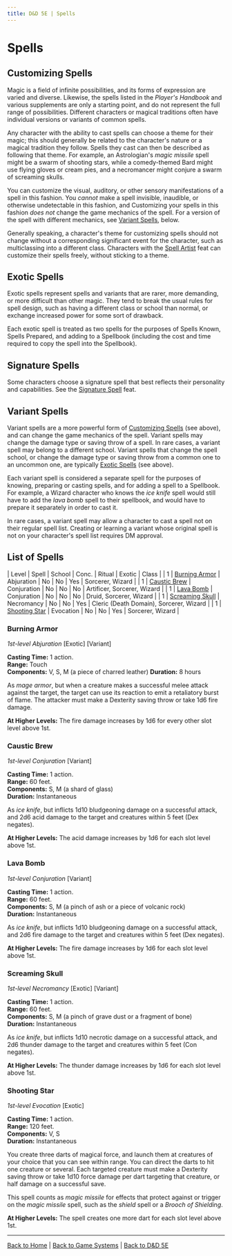 ```yaml
---
title: D&D 5E | Spells
---
```


# Spells

## Customizing Spells

Magic is a field of infinite possibilities, and its forms of expression are varied and diverse. Likewise, the spells listed in the *Player's Handbook* and various supplements are only a starting point, and do not represent the full range of possibilities. Different characters or magical traditions often have individual versions or variants of common spells.

Any character with the ability to cast spells can choose a theme for their magic; this should generally be related to the character's nature or a magical tradition they follow. Spells they cast can then be described as following that theme. For example, an Astrologian's *magic missile* spell might be a swarm of shooting stars, while a comedy-themed Bard might use flying gloves or cream pies, and a necromancer might conjure a swarm of screaming skulls.

You can customize the visual, auditory, or other sensory manifestations of a spell in this fashion. You *cannot* make a spell invisible, inaudible, or otherwise undetectable in this fashion, and Customizing your spells in this fashion *does not* change the game mechanics of the spell. For a version of the spell with different mechanics, see [Variant Spells](#variant-spells), below.

Generally speaking, a character's theme for customizing spells should not change without a corresponding significant event for the character, such as multiclassing into a different class. Characters with the [Spell Artist](./feats#spell-artist) feat can customize their spells freely, without sticking to a theme.

## Exotic Spells

Exotic spells represent spells and variants that are rarer, more demanding, or more difficult than other magic. They tend to break the usual rules for spell design, such as having a different class or school than normal, or exchange increased power for some sort of drawback.

Each exotic spell is treated as two spells for the purposes of Spells Known, Spells Prepared, and adding to a Spellbook (including the cost and time required to copy the spell into the Spellbook).

## Signature Spells

Some characters choose a signature spell that best reflects their personality and capabilities. See the [Signature Spell](./feats#signature-spell) feat.

## Variant Spells

Variant spells are a more powerful form of [Customizing Spells](#customizing-spells) (see above), and can change the game mechanics of the spell. Variant spells may change the damage type or saving throw of a spell. In rare cases, a variant spell may belong to a different school. Variant spells that change the spell school, or change the damage type or saving throw from a common one to an uncommon one, are typically [Exotic Spells](#exotic-spells) (see above).

Each variant spell is considered a separate spell for the purposes of knowing, preparing or casting spells, and for adding a spell to a Spellbook. For example, a Wizard character who knows the *ice knife* spell would still have to add the *lava bomb* spell to their spellbook, and would have to prepare it separately in order to cast it.

In rare cases, a variant spell may allow a character to cast a spell not on their regular spell list. Creating or learning a variant whose original spell is not on your character's spell list requires DM approval.

## List of Spells

| Level | Spell | School | Conc. | Ritual | Exotic | Class |
| 1 | [Burning Armor](#burning-armor) | Abjuration | No | No | Yes | Sorcerer, Wizard |
| 1 | [Caustic Brew](#caustic-brew) | Conjuration | No | No | No | Artificer, Sorcerer, Wizard |
| 1 | [Lava Bomb](#lava-bomb) | Conjuration | No | No | No | Druid, Sorcerer, Wizard |
| 1 | [Screaming Skull](#screaming-skull) | Necromancy | No | No | Yes | Cleric (Death Domain), Sorcerer, Wizard |
| 1 | [Shooting Star](#shooting-star) | Evocation | No | No | Yes | Sorcerer, Wizard |

### Burning Armor

*1st-level Abjuration* [Exotic] [Variant]

**Casting Time:** 1 action.<br>
**Range:** Touch<br>
**Components:** V, S, M (a piece of charred leather)
**Duration:** 8 hours

As *mage armor*, but when a creature makes a successful melee attack against the target, the target can use its reaction to emit a retaliatory burst of flame. The attacker must make a Dexterity saving throw or take 1d6 fire damage.

**At Higher Levels:** The fire damage increases by 1d6 for every other slot level above 1st.

### Caustic Brew

*1st-level Conjuration* [Variant]

**Casting Time:** 1 action.<br>
**Range:** 60 feet.<br>
**Components:** S, M (a shard of glass)<br>
**Duration:** Instantaneous

As *ice knife*, but inflicts 1d10 bludgeoning damage on a successful attack, and 2d6 acid damage to the target and creatures within 5 feet (Dex negates).

**At Higher Levels:** The acid damage increases by 1d6 for each slot level above 1st.

### Lava Bomb

*1st-level Conjuration* [Variant]

**Casting Time:** 1 action.<br>
**Range:** 60 feet.<br>
**Components:** S, M (a pinch of ash or a piece of volcanic rock)<br>
**Duration:** Instantaneous

As *ice knife*, but inflicts 1d10 bludgeoning damage on a successful attack, and 2d6 fire damage to the target and creatures within 5 feet (Dex negates).

**At Higher Levels:** The fire damage increases by 1d6 for each slot level above 1st.

### Screaming Skull

*1st-level Necromancy* [Exotic] [Variant]

**Casting Time:** 1 action.<br>
**Range:** 60 feet.<br>
**Components:** S, M (a pinch of grave dust or a fragment of bone)<br>
**Duration:** Instantaneous

As *ice knife*, but inflicts 1d10 necrotic damage on a successful attack, and 2d6 thunder damage to the target and creatures within 5 feet (Con negates).

**At Higher Levels:** The thunder damage increases by 1d6 for each slot level above 1st.

### Shooting Star

*1st-level Evocation* [Exotic]

**Casting Time:** 1 action.<br>
**Range:** 120 feet.<br>
**Components:** V, S<br>
**Duration:** Instantaneous

You create three darts of magical force, and launch them at creatures of your choice that you can see within range. You can direct the darts to hit one creature or several. Each targeted creature must make a Dexterity saving throw or take 1d10 force damage per dart targeting that creature, or half damage on a successful save.

This spell counts as *magic missile* for effects that protect against or trigger on the *magic missile* spell, such as the *shield* spell or a *Brooch of Shielding*.

**At Higher Levels:** The spell creates one more dart for each slot level above 1st.

---

[Back to Home]({{site.baseurl}}/)
|
[Back to Game Systems]({{site.baseurl}}/systems)
|
[Back to D&D 5E]({{site.baseurl}}/systems/5e)

